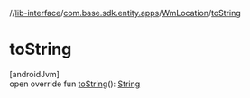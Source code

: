 //[lib-interface](../../../index.md)/[com.base.sdk.entity.apps](../index.md)/[WmLocation](index.md)/[toString](to-string.md)

# toString

[androidJvm]\
open override fun [toString](to-string.md)(): [String](https://kotlinlang.org/api/latest/jvm/stdlib/kotlin/-string/index.html)
